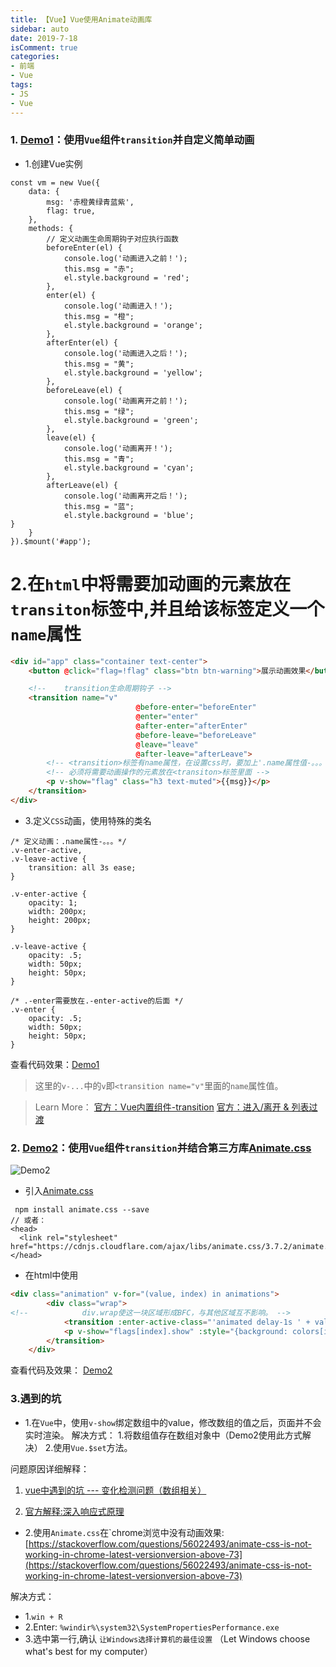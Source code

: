 ```yaml
---
title: 【Vue】Vue使用Animate动画库
sidebar: auto
date: 2019-7-18
isComment: true
categories: 
- 前端
- Vue
tags: 
- JS
- Vue
---
```


### 1. [Demo1](https://codepen.io/keekuun/pen/xvKOLp)：使用`Vue`组件`transition`并自定义简单动画
+ 1.创建Vue实例
```vue
const vm = new Vue({
	data: {
		msg: '赤橙黄绿青蓝紫',
		flag: true,
	},
	methods: {
		// 定义动画生命周期钩子对应执行函数
		beforeEnter(el) {
			console.log('动画进入之前！');
			this.msg = "赤";
			el.style.background = 'red';
		},
		enter(el) {
			console.log('动画进入！');
			this.msg = "橙";
			el.style.background = 'orange';
		},
		afterEnter(el) {
			console.log('动画进入之后！');
			this.msg = "黄";
			el.style.background = 'yellow';
		},
		beforeLeave(el) {
			console.log('动画离开之前！');
			this.msg = "绿";
			el.style.background = 'green';
		},
		leave(el) {
			console.log('动画离开！');
			this.msg = "青";
			el.style.background = 'cyan';
		},
		afterLeave(el) {
			console.log('动画离开之后！');
			this.msg = "蓝";
			el.style.background = 'blue';
}
	}
}).$mount('#app'); 
```
# 2.在`html`中将需要加动画的元素放在`transiton`标签中,并且给该标签定义一个`name`属性
```html
<div id="app" class="container text-center">
	<button @click="flag=!flag" class="btn btn-warning">展示动画效果</button>

	<!-- 	transition生命周期钩子 -->
	<transition name="v"
							@before-enter="beforeEnter" 
							@enter="enter" 
							@after-enter="afterEnter" 
							@before-leave="beforeLeave" 
							@leave="leave" 
							@after-leave="afterLeave">
		<!-- <transition>标签有name属性，在设置css时，要加上'.name属性值-。。。' -->
		<!-- 必须将需要动画操作的元素放在<transiton>标签里面 -->
		<p v-show="flag" class="h3 text-muted">{{msg}}</p>
	</transition>
</div>
```

+ 3.定义`CSS`动画，使用特殊的类名
```css3
/* 定义动画：.name属性-。。。*/
.v-enter-active,
.v-leave-active {
	transition: all 3s ease;
}

.v-enter-active {
	opacity: 1;
	width: 200px;
	height: 200px;
}

.v-leave-active {
	opacity: .5;
	width: 50px;
	height: 50px;
}

/* .-enter需要放在.-enter-active的后面 */
.v-enter {
	opacity: .5;
	width: 50px;
	height: 50px;
}
```
查看代码效果：[Demo1](https://codepen.io/keekuun/pen/xvKOLp)
>这里的`v-...`中的`v`即`<transition name="v"`里面的`name`属性值。

> Learn More：
[官方：Vue内置组件-transition](https://cn.vuejs.org/v2/api/#transition)
[官方：进入/离开 & 列表过渡](https://cn.vuejs.org/v2/guide/transitions.html)


### 2. [Demo2](https://codepen.io/keekuun/pen/VoZPzG?editors=1010)：使用`Vue`组件`transition`并结合第三方库[Animate.css](https://daneden.github.io/animate.css/)
![Demo2](https://upload-images.jianshu.io/upload_images/16584865-b57578aefbab3eab.png?imageMogr2/auto-orient/strip%7CimageView2/2/w/1240)
+ 引入[Animate.css](https://daneden.github.io/animate.css/)
```
 npm install animate.css --save
// 或者：
<head>
  <link rel="stylesheet" href="https://cdnjs.cloudflare.com/ajax/libs/animate.css/3.7.2/animate.min.css">
</head>
```
+ 在html中使用
```html
<div class="animation" v-for="(value, index) in animations">
		<div class="wrap"> 
<!-- 			div.wrap使这一块区域形成BFC，与其他区域互不影响。 -->
			<transition :enter-active-class="'animated delay-1s ' + value" :leave-active-class="'animated ' + value">
			<p v-show="flags[index].show" :style="{background: colors[index % colors.length]}" @mouseenter="enter(index)" @mouseout="out(index)" :title="value">{{value}}</p>
		</transition>
	</div>
```
查看代码及效果： [Demo2](https://codepen.io/keekuun/pen/VoZPzG?editors=1010)

### 3.遇到的坑
+ 1.在`Vue`中，使用`v-show`绑定数组中的value，修改数组的值之后，页面并不会实时渲染。
解决方式：
1.将数组值存在数组对象中（Demo2使用此方式解决）
2.使用`Vue.$set`方法。

问题原因详细解释：
1. [vue中遇到的坑 --- 变化检测问题（数组相关）](https://www.cnblogs.com/zhuzhenwei918/p/6893496.html)

2. [官方解释:深入响应式原理]([https://cn.vuejs.org/v2/guide/reactivity.html](https://cn.vuejs.org/v2/guide/reactivity.html)
)

+  2.使用`Animate.css`在`chrome浏览中没有动画效果:
[https://stackoverflow.com/questions/56022493/animate-css-is-not-working-in-chrome-latest-versionversion-above-73](https://stackoverflow.com/questions/56022493/animate-css-is-not-working-in-chrome-latest-versionversion-above-73)

解决方式：
+ 1.`win + R`
+ 2.Enter: `%windir%\system32\SystemPropertiesPerformance.exe`
+ 3.选中第一行,确认
`让Windows选择计算机的最佳设置`
（Let Windows choose what's best for my computer）
